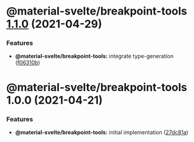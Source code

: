 # @material-svelte/breakpoint-tools [1.1.0](https://github.com/material-svelte/material-svelte/compare/@material-svelte/breakpoint-tools@1.0.0...@material-svelte/breakpoint-tools@1.1.0) (2021-04-29)


### Features

* **@material-svelte/breakpoint-tools:** integrate type-generation ([f06310b](https://github.com/material-svelte/material-svelte/commit/f06310b354e3b1e258bc67912bbad221f411813e))

# @material-svelte/breakpoint-tools 1.0.0 (2021-04-21)


### Features

* **@material-svelte/breakpoint-tools:** initial implementation ([27dc81a](https://github.com/material-svelte/material-svelte/commit/27dc81af49e1015a5a2c8a0a4616672bee21b0a5))
